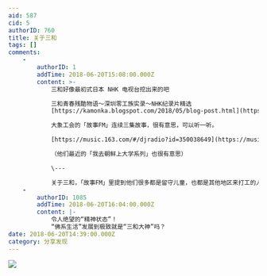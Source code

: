 ```yaml
---
aid: 587
cid: 5
authorID: 760
title: 关于三和
tags: []
comments:
    -
        authorID: 1
        addTime: 2018-06-20T15:08:00.000Z
        content: >-
            三和好像最初式日本 NHK 电视台挖出来的吧  

            三和青春残酷物语～深圳零工族实录～NHK纪录片精选
            [https://kamonka.blogspot.com/2018/05/blog-post.html](https://kamonka.blogspot.com/2018/05/blog-post.html)  

            大象工会的「故事FM」连续三集故事，很有意思，可以听一听。  

            [https://music.163.com/#/djradio?id=350038649](https://music.163.com/#/djradio?id=350038649)  

            （他们最近的「我去朝鲜上大学系列」也很有意思）  

            \---  

            关于三和，「故事FM」里提到他们很多都是留守儿童，也都是其他地区来打工的人……
    -
        authorID: 1085
        addTime: 2018-06-20T16:04:00.000Z
        content: |-
            令人绝望的“精神状态”！  
            “佛系生活”发展到极致就是“三和大神”吗？
date: 2018-06-20T14:39:00.000Z
category: 分享发现
---
```


![](https://i.imgur.com/1YydAvW.jpg)
